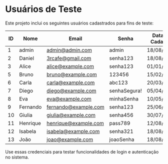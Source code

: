 # Usuários de Teste

Este projeto inclui os seguintes usuários cadastrados para fins de teste:

| ID | Nome     | Email                 | Senha        | Data de Cadastro |
|----|----------|-----------------------|--------------|------------------|
| 1  | admin | admin@admin.com | admin | 18/08/2025 |
| 2  | Daniel | 3rcafe@gmail.com | senha123 | 18/08/2025 |
| 3  | Alice | alice@example.com | senha123 | 01/01/2025 |
| 5  | Bruno | bruno@example.com | 123456 | 15/02/2025 |
| 6  | Carla | carla@example.com | abc123 | 20/03/2025 |
| 7  | Diego | diego@example.com | senhaSegura! | 05/04/2025 |
| 8  | Eva | eva@example.com | minhaSenha | 10/05/2025 |
| 9  | Fernando | fernando@example.com | senha123 | 25/06/2025 |
| 10  | Giulia | giulia@example.com | senha456 | 30/07/2025 |
| 11  | Henrique | henrique@example.com | pass789 | 12/08/2025 |
| 12  | Isabela | isabela@example.com | senha321 | 18/08/2025 |
| 13  | João | joao@example.com | joaoSenha | 18/08/2025 |

Use essas credenciais para testar funcionalidades de login e autenticação no sistema.
